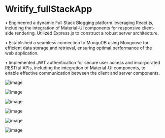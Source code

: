 # Writify_fullStackApp

• Engineered a dynamic Full Stack Blogging platform leveraging React.js, including the integration of Material-UI components for responsive client-side rendering. Utilized Express.js to construct a robust server architecture.

• Established a seamless connection to MongoDB using Mongoose for efficient data storage and retrieval, ensuring optimal performance of the web application.

• Implemented JWT authentication for secure user access and incorporated RESTful APIs, including the integration of Material-UI components, to enable effective communication between the client and server components.

![image](https://github.com/KarthikhKamath/Writify_fullStackApp/assets/74257697/d64dfb96-4d1e-44c6-b8d6-29876e65509b)

![image](https://github.com/KarthikhKamath/Writify_fullStackApp/assets/74257697/2d43a89f-b540-4c9a-a298-41c4295df726)

![image](https://github.com/KarthikhKamath/Writify_fullStackApp/assets/74257697/c5a31c20-c380-4876-aa19-b0fb39742ed0)

![image](https://github.com/KarthikhKamath/Writify_fullStackApp/assets/74257697/f3ef1f34-8b12-4ece-b758-a56f4da02561)

![image](https://github.com/KarthikhKamath/Writify_fullStackApp/assets/74257697/e646ad64-e5f2-49e8-8dba-5185601c8be5)

![image](https://github.com/KarthikhKamath/Writify_fullStackApp/assets/74257697/7da7ff8c-b6bd-4c60-a9f9-103f38b3d55d)

